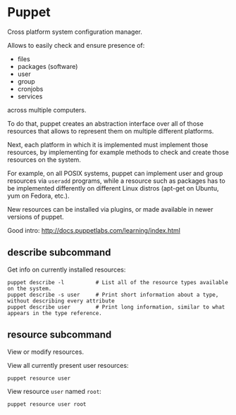 # Puppet

Cross platform system configuration manager.

Allows to easily check and ensure presence of:

- files
- packages (software)
- user
- group
- cronjobs
- services

across multiple computers.

To do that, puppet creates an abstraction interface over all of those resources that allows to represent them on multiple different platforms.

Next, each platform in which it is implemented must implement those resources, by implementing for example methods to check and create those resources on the system.

For example, on all POSIX systems, puppet can implement user and group resources via `useradd` programs, while a resource such as packages has to be implemented differently on different Linux distros (apt-get on Ubuntu, yum on Fedora, etc.).

New resources can be installed via plugins, or made available in newer versions of puppet.

Good intro: <http://docs.puppetlabs.com/learning/index.html>

## describe subcommand

Get info on currently installed resources:

    puppet describe -l          # List all of the resource types available on the system.
    puppet describe -s user     # Print short information about a type, without describing every attribute
    puppet describe user        # Print long information, similar to what appears in the type reference.

## resource subcommand

View or modify resources.

View all currently present user resources:

    puppet resource user

View resource `user` named `root`:

    puppet resource user root
